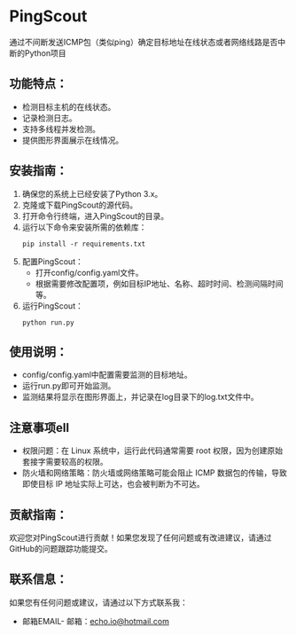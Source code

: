 # PingScout
通过不间断发送ICMP包（类似ping）确定目标地址在线状态或者网络线路是否中断的Python项目

## 功能特点：
- 检测目标主机的在线状态。
- 记录检测日志。
- 支持多线程并发检测。
- 提供图形界面展示在线情况。

## 安装指南：
1. 确保您的系统上已经安装了Python 3.x。
2. 克隆或下载PingScout的源代码。
3. 打开命令行终端，进入PingScout的目录。
4. 运行以下命令来安装所需的依赖库：
   ```
   pip install -r requirements.txt
   ```
5. 配置PingScout：
   - 打开config/config.yaml文件。
   - 根据需要修改配置项，例如目标IP地址、名称、超时时间、检测间隔时间等。
6. 运行PingScout：
   ```
   python run.py
   ```

## 使用说明：
- config/config.yaml中配置需要监测的目标地址。
- 运行run.py即可开始监测。
- 监测结果将显示在图形界面上，并记录在log目录下的log.txt文件中。

## 注意事项ell
 - 权限问题：在 Linux 系统中，运行此代码通常需要 root 权限，因为创建原始套接字需要较高的权限。
 - 防火墙和网络策略：防火墙或网络策略可能会阻止 ICMP 数据包的传输，导致即使目标 IP 地址实际上可达，也会被判断为不可达。

## 贡献指南：
欢迎您对PingScout进行贡献！如果您发现了任何问题或有改进建议，请通过GitHub的问题跟踪功能提交。

## 联系信息：
如果您有任何问题或建议，请通过以下方式联系我：
- 邮箱EMAIL- 邮箱：echo.io@hotmail.com